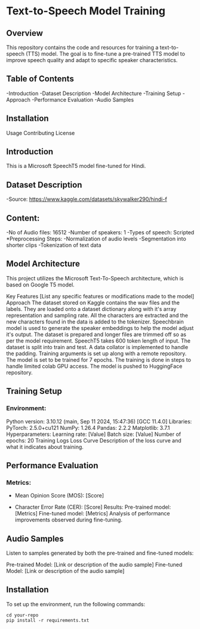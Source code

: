 # Text-to-Speech Model Training
## **Overview**
This repository contains the code and resources for training a text-to-speech (TTS) model. The goal is to fine-tune a pre-trained TTS model to improve speech quality and adapt to specific speaker characteristics.

## Table of Contents
-Introduction
-Dataset Description
-Model Architecture
-Training Setup
-Approach
-Performance Evaluation
-Audio Samples
## Installation
Usage
Contributing
License
## Introduction
This is a Microsoft SpeechT5 model fine-tuned for Hindi.

## Dataset Description
-Source: https://www.kaggle.com/datasets/skywalker290/hindi-f
## Content:
-No of Audio files: 16512
-Number of speakers: 1
-Types of speech: Scripted
*Preprocessing Steps:
-Normalization of audio levels
-Segmentation into shorter clips
-Tokenization of text data
## Model Architecture
This project utilizes the Microsoft Text-To-Speech architecture, which is based on Google T5 model.

Key Features
[List any specific features or modifications made to the model]
Approach
The dataset stored on Kaggle contains the wav files and the labels. They are loaded onto a dataset dictionary along with it's array representation and sampling rate. All the characters are extracted and the new characters found in the data is added to the tokenizer. Speechbrain model is used to generate the speaker embeddings to help the model adjust it's output. The dataset is prepared and longer files are trimmed off so as per the model requirement. SpeechT5 takes 600 token length of input. The dataset is split into train and test. A data collator is implemented to handle the padding. Training arguments is set up along with a remote repository. The model is set to be trained for 7 epochs. The training is done in steps to handle limited colab GPU access. The model is pushed to HuggingFace repository.

## Training Setup
### Environment:
Python version: 3.10.12 (main, Sep 11 2024, 15:47:36) [GCC 11.4.0]
Libraries:
PyTorch: 2.5.0+cu121
NumPy: 1.26.4
Pandas: 2.2.2
Matplotlib: 3.7.1
Hyperparameters:
Learning rate: [Value]
Batch size: [Value]
Number of epochs: 20
Training Logs
Loss Curve
Description of the loss curve and what it indicates about training.

## Performance Evaluation
### Metrics:
- Mean Opinion Score (MOS): [Score]
* Character Error Rate (CER): [Score]
Results:
Pre-trained model: [Metrics]
Fine-tuned model: [Metrics]
Analysis of performance improvements observed during fine-tuning.

## Audio Samples
Listen to samples generated by both the pre-trained and fine-tuned models:

Pre-trained Model: [Link or description of the audio sample]
Fine-tuned Model: [Link or description of the audio sample]
## Installation
To set up the environment, run the following commands:

```git clone https://github.com/ShigrafS/HindiTTS.git
cd your-repo
pip install -r requirements.txt
